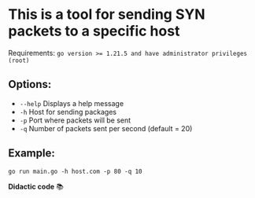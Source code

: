 # This is a tool for sending SYN packets to a specific host

Requirements: ```go version >= 1.21.5 and have administrator privileges (root)```

## Options: 
 - `--help`   Displays a help message
 - `-h`       Host for sending packages
 - `-p`       Port where packets will be sent
 - `-q`       Number of packets sent per second (default = 20)

## Example:
```go run main.go -h host.com -p 80 -q 10```

**Didactic code** 📚
